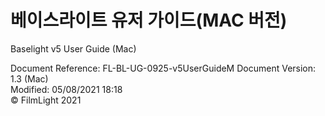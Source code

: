 # 베이스라이트 유저 가이드\(MAC 버전\)

Baselight v5 User Guide \(Mac\)

Document Reference: FL-BL-UG-0925-v5UserGuideM Document Version: 1.3 \(Mac\)  
 Modified: 05/08/2021 18:18  
 © FilmLight 2021

